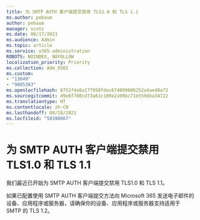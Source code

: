 ```yaml
---
title: 为 SMTP AUTH 客户端提交禁用 TLS1.0 和 TLS 1.1
ms.author: pebaum
author: pebaum
manager: scotv
ms.date: 08/17/2021
ms.audience: Admin
ms.topic: article
ms.service: o365-administration
ROBOTS: NOINDEX, NOFOLLOW
localization_priority: Priority
ms.collection: Adm_O365
ms.custom:
- "13649"
- "9005383"
ms.openlocfilehash: 6751f4e8a177958fdec674899606252a4ae40a72
ms.sourcegitcommit: d9e6f700cd73a61c109e2a99bc71e559dba34722
ms.translationtype: HT
ms.contentlocale: zh-CN
ms.lasthandoff: 08/18/2021
ms.locfileid: "58380667"
---
```

# <a name="disabling-tls10-and-tls-11-for-smtp-auth-client-submission"></a>为 SMTP AUTH 客户端提交禁用 TLS1.0 和 TLS 1.1

我们最近已开始为 SMTP AUTH 客户端提交禁用 TLS1.0 和 TLS 1.1。 

如果已配置使用 SMTP AUTH 客户端提交方法向 Microsoft 365 发送电子邮件的设备、应用程序或服务器，请确保你的设备、应用程序或服务器支持适用于 SMTP 的 TLS 1.2。 